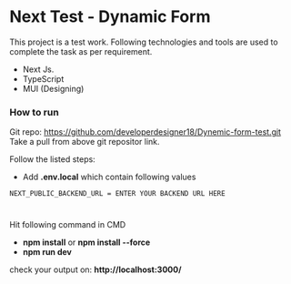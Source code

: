 # Next Test - Dynamic Form

This project is a test work. Following technologies and tools are used to complete the task as per requirement.

- Next Js.
- TypeScript
- MUI (Designing)

### How to run

Git repo: https://github.com/developerdesigner18/Dynemic-form-test.git
Take a pull from above git repositor link.

Follow the listed steps:

- Add **.env.local** which contain following values

```
NEXT_PUBLIC_BACKEND_URL = ENTER YOUR BACKEND URL HERE
```

#

Hit following command in CMD

- **npm install** or **npm install --force**
- **npm run dev**

check your output on: **http://localhost:3000/**
